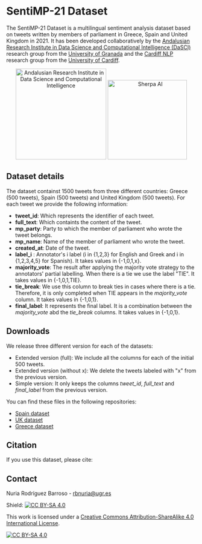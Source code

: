 # SentiMP-21 Dataset

The SentiMP-21 Dataset is a multilingual sentiment analysis dataset based on tweets written by members of parliament in Greece, Spain and United Kingdom in 2021.  It has been developed collaboratively by the [Andalusian Research Institute in Data Science and Computational Intelligence (DaSCI)](https://dasci.es/) research  group from the [University of Granada](https://www.ugr.es/) and the [Cardiff NLP](https://sites.google.com/view/cardiffnlp/) research group from the [University of Cardiff](https://isc.cardiff.ac.uk/).

<p align="center"><img src="https://sherpa-cdn.s3-eu-west-1.amazonaws.com/third_parties_logos/DaSCI_logo_vertical.png"  alt="Andalusian Research Institute in Data Science and Computational Intelligence" height = "240"/>
<img src="https://upload.wikimedia.org/wikipedia/commons/e/ef/Cardiff_University_%28logo%29.svg" alt="Sherpa AI" height = "210" /></p>

## Dataset details

The dataset containst 1500 tweets from three different countries: Greece (500 tweets), Spain (500 tweets) and United Kingdom (500 tweets). For each tweet we provide the following information:
* **tweet_id**: Which represents the identifier of each tweet.
* **full_text**: Which containts the content of the tweet.
* **mp_party**: Party to which the member of parliament who wrote the tweet belongs.
* **mp_name**: Name of the member of parliament who wrote the tweet.
* **created_at**: Date of the tweet.
* **label_i** : Annotator's i label (i in {1,2,3} for English and Greek and i in {1,2,3,4,5} for Spanish). It takes values in {-1,0,1,x}.
* **majority_vote**: The result after applying the majority vote strategy to the annotators' partial labelling. When there is a tie we use the label "TIE". It takes values in {-1,0,1,TIE}.
* **tie_break**:  We use this column to break ties in cases where there is a tie. Therefore, it is only completed when TIE appears in the *majority_vote* column. It takes values in {-1,0,1}.
* **final_label**: It represents the final label. It is a combination between the *majority_vote* abd the *tie_break* columns. It takes values in {-1,0,1}.

## Downloads

We release three different version for each of the datasets:

* Extended version (full): We include all the columns for each of the initial 500 tweets.
* Extended version (without x): We delete the tweets labeled with "x" from the previous version.
* Simple version: It only keeps the columns *tweet_id*, *full_text* and *final_label* from the previous version.

You can find these files in the following repositories:
* [Spain dataset](./sp/)
* [UK dataset](./uk/)
* [Greece dataset](./gr/)

## Citation
If you use this dataset, please cite:


## Contact
Nuria Rodríguez Barroso - rbnuria@ugr.es


Shield: [![CC BY-SA 4.0][cc-by-sa-shield]][cc-by-sa]

This work is licensed under a
[Creative Commons Attribution-ShareAlike 4.0 International License][cc-by-sa].

[![CC BY-SA 4.0][cc-by-sa-image]][cc-by-sa]

[cc-by-sa]: http://creativecommons.org/licenses/by-sa/4.0/
[cc-by-sa-image]: https://licensebuttons.net/l/by-sa/4.0/88x31.png
[cc-by-sa-shield]: https://img.shields.io/badge/License-CC%20BY--SA%204.0-lightgrey.svg
